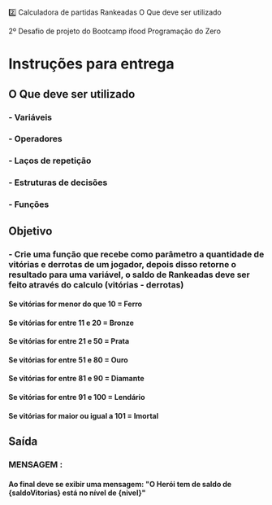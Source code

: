 2️⃣ Calculadora de partidas Rankeadas O Que deve ser utilizado

2º Desafio de projeto do Bootcamp ifood Programação do Zero

<h1>Instruções para entrega</h1>

<h2>O Que deve ser utilizado</h2>

<h3>- Variáveis</h3>
<h3>- Operadores</h3>
<h3>- Laços de repetição</h3>
<h3>- Estruturas de decisões</h3>
<h3>- Funções</h3>

<h2>Objetivo</h2> 
<h3>- Crie uma função que recebe como parâmetro a quantidade de vitórias e derrotas de um jogador, depois disso retorne o resultado para uma variável, o saldo de Rankeadas deve ser feito através do calculo (vitórias - derrotas) </h3>

<h4>Se vitórias for menor do que 10 = Ferro</h4> 
<h4> Se vitórias for entre 11 e 20 = Bronze</h4>
<h4>Se vitórias for entre 21 e 50 = Prata</h4> 
<h4>Se vitórias for entre 51 e 80 = Ouro</h4> 
<h4>Se vitórias for entre 81 e 90 = Diamante</h4> 
<h4>Se vitórias for entre 91 e 100 = Lendário</h4> 
<h4>Se vitórias for maior ou igual a 101 = Imortal</h4> 

<h2>Saída</h2>
<H3>MENSAGEM :</H3> <H4>Ao final deve se exibir uma mensagem: "O Herói tem de saldo de {saldoVitorias} está no nível de {nivel}"
</H4>
